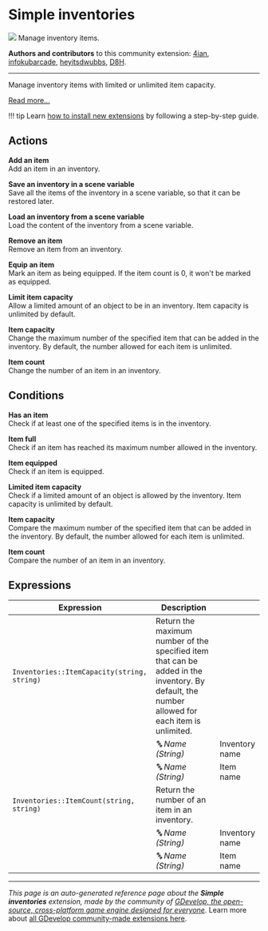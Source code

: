 # Simple inventories

<img src="https://asset-resources.gdevelop.io/public-resources/Icons/Glyphster Pack/Master/SVG/Education and Learning/032fea6b6614c8b1c923bc3336520e8c24a418d18c16dae507ef2e885e01f8c9_Education and Learning_education_school_bag_backpack.svg" class="extension-icon"></img>
Manage inventory items.

**Authors and contributors** to this community extension: [4ian](https://gd.games/4ian), [infokubarcade](https://gd.games/infokubarcade), [heyitsdwubbs](https://gd.games/heyitsdwubbs), [D8H](https://gd.games/D8H).

---

Manage inventory items with limited or unlimited item capacity.

[Read more...](/gdevelop5/all-features/inventory)

!!! tip
    Learn [how to install new extensions](/gdevelop5/extensions/search) by following a step-by-step guide.

## Actions

**Add an item**  
Add an item in an inventory.

**Save an inventory in a scene variable**  
Save all the items of the inventory in a scene variable, so that it can be restored later.

**Load an inventory from a scene variable**  
Load the content of the inventory from a scene variable.

**Remove an item**  
Remove an item from an inventory.

**Equip an item**  
Mark an item as being equipped. If the item count is 0, it won't be marked as equipped.

**Limit item capacity**  
Allow a limited amount of an object to be in an inventory. Item capacity is unlimited by default.

**Item capacity**  
Change the maximum number of the specified item that can be added in the inventory. By default, the number allowed for each item is unlimited.

**Item count**  
Change the number of an item in an inventory.

## Conditions

**Has an item**  
Check if at least one of the specified items is in the inventory.

**Item full**  
Check if an item has reached its maximum number allowed in the inventory.

**Item equipped**  
Check if an item is equipped.

**Limited item capacity**  
Check if a limited amount of an object is allowed by the inventory. Item capacity is unlimited by default.

**Item capacity**  
Compare the maximum number of the specified item that can be added in the inventory. By default, the number allowed for each item is unlimited.

**Item count**  
Compare the number of an item in an inventory.

## Expressions

| Expression | Description |  |
|-----|-----|-----|
| `Inventories::ItemCapacity(string, string)` | Return the maximum number of the specified item that can be added in the inventory. By default, the number allowed for each item is unlimited. ||
| | _🔤 Name (String)_ | Inventory name |
| | _🔤 Name (String)_ | Item name |
| `Inventories::ItemCount(string, string)` | Return the number of an item in an inventory. ||
| | _🔤 Name (String)_ | Inventory name |
| | _🔤 Name (String)_ | Item name |

---

*This page is an auto-generated reference page about the **Simple inventories** extension, made by the community of [GDevelop, the open-source, cross-platform game engine designed for everyone](https://gdevelop.io/).* Learn more about [all GDevelop community-made extensions here](/gdevelop5/extensions).